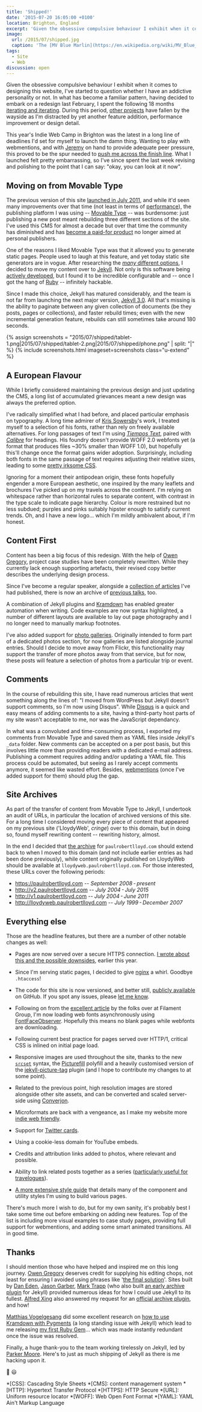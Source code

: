 ```yaml
---
title: 'Shipped!'
date: '2015-07-20 16:05:00 +0100'
location: Brighton, England
excerpt: 'Given the obsessive compulsive behaviour I exhibit when it comes to designing this website, I''ve started to question whether I have an addictive personality or not.'
image:
  url: /2015/07/shipped.jpg
  caption: 'The [MV Blue Marlin](https://en.wikipedia.org/wiki/MV_Blue_Marlin), a ship that can ship shipping ships'
tags:
  - Site
  - Web
discussion: open
---
```

Given the obsessive compulsive behaviour I exhibit when it comes to designing this website, I've started to question whether I have an addictive personality or not. In what has become a familiar pattern, having decided to embark on a redesign last February, I spent the following 18 months [iterating and iterating][1]. During this period, [other projects][2] have fallen by the wayside as I'm distracted by yet another feature addition, performance improvement or design detail.

This year's Indie Web Camp in Brighton was the latest in a long line of deadlines I'd set for myself to launch the damn thing. Wanting to play with webmentions, and with [Jeremy][3] on hand to provide adequate peer pressure, this proved to be the spur needed to [push me across the finish line][4]. What I launched felt pretty embarrassing, so I've since spent the last week revising and polishing to the point that I can say: "okay, you can look at it now".

## Moving on from Movable Type
The previous version of this site [launched in July 2011][5], and while it'd seen many improvements over that time (not least in terms of [performance][6]), the publishing platform I was using -- [Movable Type][7] -- was burdensome: just publishing a new post meant rebuilding three different sections of the site. I've used this CMS for almost a decade but over that time the community has diminished and has [become a paid-for product][8] no longer aimed at personal publishers.

One of the reasons I liked Movable Type was that it allowed you to generate static pages. People used to laugh at this feature, and yet today static site generators are in vogue. After researching the [_many_ different options][9], I decided to move my content over to [Jekyll][10]. Not only is this software being [actively developed][11], but I found it to be incredible configurable and -- once I got the hang of [Ruby][12] -- infinitely hackable.

Since I made this choice, Jekyll has matured considerably, and the team is not far from launching the next major version, [Jekyll 3.0][13]. All that's missing is the ability to paginate between any given collection of documents (be they posts, pages or collections), and faster rebuild times; even with the new incremental generation feature, rebuilds can still sometimes take around 180 seconds.

{% assign screenshots = "2015/07/shipped/tablet-1.png|2015/07/shipped/tablet-2.png|2015/07/shipped/phone.png" | split: "|" %}
{% include screenshots.html imageset=screenshots class="u-extend" %}

## A European Flavour
While I briefly considered maintaining the previous design and just updating the CMS, a long list of accumulated grievances meant a new design was always the preferred option.

I've radically simplified what I had before, and placed particular emphasis on typography. A long time admirer of [Kris Sowersby][14]'s work, I treated myself to a selection of his fonts, rather than rely on freely available alternatives. For long passages of text I'm using _[Tiempos Text][15]_, paired with _[Calibre][16]_ for headings. His foundry doesn't provide WOFF 2.0 webfonts yet (a format that produces files ~30% smaller than WOFF 1.0), but hopefully this'll change once the format gains wider adoption. Surprisingly, including both fonts in the same passage of text requires adjusting their relative sizes, leading to some [pretty irksome CSS][17].

Ignoring for a moment their antipodean origin, these fonts hopefully engender a more European aesthetic, one inspired by the many leaflets and brochures I've picked up on my travels across the continent. I'm relying on whitespace rather than horizontal rules to separate content, with contrast in the type scale to indicate page hierarchy. Colour is more restrained but no less subdued; purples and pinks suitably hipster enough to satisfy current trends. Oh, and I have a new logo... which I'm mildly ambivalent about, if I'm honest.

## Content First
Content has been a big focus of this redesign. With the help of [Owen Gregory][18], project case studies have been completely rewritten. While they currently lack enough supporting artefacts, their revised copy better describes the underlying design process.

Since I've become a regular speaker, alongside a [collection of articles][19] I've had published, there is now an archive of [previous talks][20], too.

A combination of Jekyll plugins and [Kramdown][21] has enabled greater automation when writing. Code examples are now syntax highlighted, a number of different layouts are available to lay out page photography and I no longer need to manually markup footnotes.

I've also added support for [photo galleries][22]. Originally intended to form part of a dedicated photos section, for now galleries are listed alongside journal entries. Should I decide to move away from Flickr, this functionality may support the transfer of more photos away from that service, but for now, these posts will feature a selection of photos from a particular trip or event.

## Comments
In the course of rebuilding this site, I have read numerous articles that went something along the lines of: "I moved from WordPress but Jekyll doesn't support comments, so I'm now using Disqus". While [Disqus][23] is a quick and easy means of adding comments to a site, having a third-party host parts of my site wasn't acceptable to me, nor was the JavaScript dependancy.

In what was a convoluted and time-consuming process, I exported my comments from Movable Type and saved them as YAML files inside Jekyll's `_data` folder. New comments can be accepted on a per post basis, but this involves little more than providing readers with a dedicated e-mail address. Publishing a comment requires adding and/or updating a YAML file. This process could be automated, but seeing as I rarely accept comments anymore, it seemed like wasted effort. Besides, [webmentions][24] (once I've added support for them) should plug the gap.

## Site Archives
As part of the transfer of content from Movable Type to Jekyll, I undertook an audit of URLs, in particular the location of archived versions of this site. For a long time I considered moving every piece of content that appeared on my previous site ('LloydyWeb', _cringe_) over to this domain, but in doing so, found myself rewriting content -- rewriting history, almost.

In the end I decided that [the archive][25] for `paulrobertlloyd.com` should extend back to when I moved to this domain (and not include earlier entries as had been done previously), while content originally published on LloydyWeb should be available at `lloydyweb.paulrobertlloyd.com`. For those interested, these URLs cover the following periods:

* <https://paulrobertlloyd.com> -- _September 2008 - present_
* <http://v2.paulrobertlloyd.com> -- _July 2004 - July 2015_
* <http://v1.paulrobertlloyd.com> -- _July 2004 - June 2011_
* <http://lloydyweb.paulrobertlloyd.com> -- _July 1999 - December 2007_

## Everything else
Those are the headline features, but there are a number of other notable changes as well:

* Pages are now served over a secure HTTPS connection. [I wrote about this and the possible downsides][26], earlier this year.

* Since I'm serving static pages, I decided to give [nginx][27] a whirl. Goodbye `.htaccess`!

* The code for this site is now versioned, and better still, [publicly available][28] on GitHub. If you spot any issues, please [let me know][29].

* Following on from the [excellent article][30] by the folks over at Filament Group, I'm now loading web fonts asynchronously using [FontFaceObserver][31]. Hopefully this means no blank pages while webfonts are downloading.

* Following current best practice for pages served over HTTP/1, critical CSS is inlined on initial page load.

* Responsive images are used throughout the site, thanks to the new [`srcset`][32] syntax, the [Picturefill][33] polyfill and a heavily customised version of the [jekyll-picture-tag][34] plugin (and I hope to contribute my changes to at some point).

* Related to the previous point, high resolution images are stored alongside other site assets, and can be converted and scaled server-side using [Converjon][35].

* Microformats are back with a vengeance, as I make my website more [indie web friendly][36].

* Support for [Twitter cards][37].

* Using a cookie-less domain for YouTube embeds.

* Credits and attribution links added to photos, where relevant and possible.

* Ability to link related posts together as a series ([particularly useful for travelogues][38]).

* [A more extensive style guide][39] that details many of the component and utility styles I'm using to build various pages.

There's much more I wish to do, but for my own sanity, it's probably best I take some time out before embarking on adding new features. Top of the list is including more visual examples to case study pages, providing full support for webmentions, and adding some smart animated transitions. All in good time.

## Thanks
I should mention those who have helped and inspired me on this long journey. [Owen Gregory][40] deserves credit for supplying his editing chops, not least for ensuring I avoided using phrases like '[the final solution][41]'. Sites built by [Dan Eden][42], [Jason Garber][43], [Mark Trapp][44] (who also built [an early archive plugin][45] for Jekyll) provided numerous ideas for how I could use Jekyll to its fullest. [Alfred Xing][46] also answered my request for an [official archive plugin][47], and how!

[Matthias Vogelgesang][48] did some excellent research on [how to use Kramdown with Pygments][49] (a long standing issue with Jekyll) which lead to me releasing [my first Ruby Gem][50]... which was made instantly redundant once the issue was resolved.

Finally, a huge thank-you to the team working tirelessly on Jekyll, led by [Parker Moore][51]. Here's to just as much shipping of Jekyll as there is me hacking upon it.

:ship: :smiley:

[1]: https://github.com/paulrobertlloyd/paulrobertlloyd.com/commits/master
[2]: http://bradshawsguide.org
[3]: https://adactio.com
[4]: /2015/07/webmentions
[5]: /2011/07/new_and_improved
[6]: /2012/12/trimming_even_more_fat
[7]: https://movabletype.org
[8]: https://movabletype.org/news/2013/07/clarifying_changes_to_movable_type_starting_with_mt6.html
[9]: https://staticsitegenerators.net
[10]: http://jekyllrb.com/
[11]: https://github.com/jekyll/jekyll
[12]: https://www.ruby-lang.org/en/
[13]: https://byparker.com/blog/2014/jekyll-3-the-road-ahead
[14]: https://klim.co.nz
[15]: https://klim.co.nz/retail-fonts/tiempos-text/
[16]: https://klim.co.nz/retail-fonts/calibre/
[17]: https://github.com/paulrobertlloyd/paulrobertlloyd.com/blob/51b7f70df06ff377db82c4d922754eef29b05dff/source/assets/_stylesheets/scopes/_prose.scss#L76
[18]: http://www.fullcreammilk.co.uk
[19]: /articles/
[20]: /talks/
[21]: http://kramdown.gettalong.org
[22]: /2015/03/olympiastadion
[23]: https://disqus.com
[24]: http://indiewebcamp.com/Webmention
[25]: /archive
[26]: https://paulrobertlloyd.com/2015/05/https_compression
[27]: http://nginx.org
[28]: https://github.com/paulrobertlloyd/paulrobertlloyd.com
[29]: https://github.com/paulrobertlloyd/paulrobertlloyd.com/issues
[30]: https://www.filamentgroup.com/lab/font-events.html
[31]: https://github.com/bramstein/fontfaceobserver
[32]: http://www.w3.org/TR/html-srcset/
[33]: https://scottjehl.github.com/picturefill/
[34]: https://github.com/robwierzbowski/jekyll-picture-tag
[35]: https://github.com/berlinonline/converjon
[36]: http://indiewebify.me
[37]: https://dev.twitter.com/cards/overview
[38]: /2009/12/ending_the_decade_down_under
[39]: /styleguide/
[40]: http://www.fullcreammilk.co.uk
[41]: https://en.wikipedia.org/wiki/Final_Solution
[42]: http://daneden.me
[43]: http://sixtwothree.org
[44]: https://marktrapp.com
[45]: https://marktrapp.com/projects/jekyll-archive/
[46]: https://alfredxing.com
[47]: https://github.com/jekyll/jekyll-archives
[48]: http://bloerg.net
[49]: http://bloerg.net/2013/03/07/using-kramdown-instead-of-maruku.html
[50]: https://github.com/paulrobertlloyd/jekyll-pypedown
[51]: https://byparker.com

*[CSS]: Cascading Style Sheets
*[CMS]: content management system
*[HTTP]: Hypertext Transfer Protocol
*[HTTPS]: HTTP Secure
*[URL]: Uniform resource locator
*[WOFF]: Web Open Font Format
*[YAML]: YAML Ain't Markup Language
